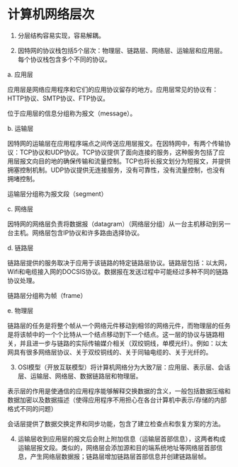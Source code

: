 # 计算机网络层次

1. 分层结构容易实现，容易解耦。

2. 因特网的协议栈包括5个层次：物理层、链路层、网络层、运输层和应用层。每个协议栈包含多个不同的协议。

  a. 应用层

  应用层是网络应用程序和它们的应用协议留存的地方。应用层常见的协议有：HTTP协议、SMTP协议、FTP协议。

  位于应用层的信息分组称为报文（message）。

  b. 运输层

  因特网的运输层在应用程序端点之间传送应用层报文。在因特网中，有两个传输协议：TCP协议和UDP协议。TCP协议提供了面向连接的服务，这种服务包括了应用层报文向目的地的确保传输和流量控制。TCP也将长报文划分为短报文，并提供拥塞控制机制。UDP协议提供无连接服务，没有可靠性，没有流量控制，也没有拥堵控制。

  运输层分组称为报文段（segment）

  c. 网络层

  因特网的网络层负责将数据报（datagram）（网络层分组）从一台主机移动到另一台主机。网络层包含IP协议和许多路由选择协议。

  d. 链路层

  链路层提供的服务取决于应用于该链路的特定链路层协议。链路层包括：以太网，Wifi和电缆接入网的DOCSIS协议。数据报在发送过程中可能经过多种不同的链路协议处理。
  
  链路层分组称为帧（frame）

  e. 物理层

  链路层的任务是将整个帧从一个网络元件移动到相邻的网络元件，而物理层的任务是将该帧中的一个个比特从一个结点移动到下一个结点。这一层的协议与链路相关，并且进一步与链路的实际传输媒介相关（双绞铜线，单模光纤）。例如：以太网具有很多网络层协议、关于双绞铜线的、关于同轴电缆的、关于光纤的。

3. OSI模型（开放互联模型）将计算机网络分为大致7层：应用层、表示层、会话层、运输层、网络层、数据链路层和物理层。

  表示层的作用是使通信的应用程序能够解释交换数据的含义，一般包括数据压缩和数据加密以及数据描述（使得应用程序不用担心在各台计算机中表示/存储的内部格式不同的问题）

  会话层提供了数据交换定界和同步功能，包含了建立检查点和恢复方案的方法。

4. 运输层收到应用层的报文后会附上附加信息（运输层首部信息），这两者构成运输层报文段。类似的，网络层会添加源和目的端系统地址等网络层首部信息，产生网络层数据报；链路层增加链路层首部信息并创建链路层帧。
